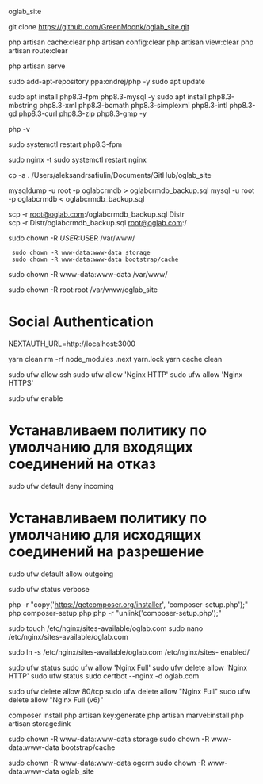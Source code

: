 oglab_site

git clone https://github.com/GreenMoonk/oglab_site.git



php artisan cache:clear
php artisan config:clear
php artisan view:clear
php artisan route:clear

php artisan serve





sudo add-apt-repository ppa:ondrej/php -y
sudo apt update

sudo apt install php8.3-fpm php8.3-mysql -y
sudo apt install php8.3-mbstring php8.3-xml php8.3-bcmath php8.3-simplexml php8.3-intl php8.3-gd php8.3-curl php8.3-zip php8.3-gmp -y

php -v

sudo systemctl restart php8.3-fpm

sudo nginx -t
sudo systemctl restart nginx


cp -a . /Users/aleksandrsafiulin/Documents/GitHub/oglab_site



mysqldump -u root -p oglabcrmdb > oglabcrmdb_backup.sql
mysql -u root -p oglabcrmdb < oglabcrmdb_backup.sql


scp -r root@oglab.com:/oglabcrmdb_backup.sql Distr  
scp -r Distr/oglabcrmdb_backup.sql root@oglab.com:/

sudo chown -R $USER:$USER /var/www/
	

     sudo chown -R www-data:www-data storage
     sudo chown -R www-data:www-data bootstrap/cache

sudo chown -R www-data:www-data /var/www/

sudo chown -R root:root /var/www/oglab_site


# Social Authentication
NEXTAUTH_URL=http://localhost:3000



yarn clean
rm -rf node_modules .next yarn.lock
yarn cache clean




sudo ufw allow ssh
sudo ufw allow 'Nginx HTTP'
sudo ufw allow 'Nginx HTTPS'

sudo ufw enable

# Устанавливаем политику по умолчанию для входящих соединений на отказ
sudo ufw default deny incoming

# Устанавливаем политику по умолчанию для исходящих соединений на разрешение
sudo ufw default allow outgoing

sudo ufw status verbose



php -r "copy('https://getcomposer.org/installer', 'composer-setup.php');"
php composer-setup.php
php -r "unlink('composer-setup.php');"




sudo touch /etc/nginx/sites-available/oglab.com
     sudo nano /etc/nginx/sites-available/oglab.com




sudo ln -s /etc/nginx/sites-available/oglab.com /etc/nginx/sites-
enabled/




sudo ufw status
sudo ufw allow 'Nginx Full'
sudo ufw delete allow 'Nginx HTTP'
sudo ufw status
sudo certbot --nginx -d oglab.com

sudo ufw delete allow 80/tcp
sudo ufw delete allow "Nginx Full"
sudo ufw delete allow "Nginx Full (v6)"


composer install
php artisan key:generate
php artisan marvel:install
php artisan storage:link

sudo chown -R www-data:www-data storage
sudo chown -R www-data:www-data bootstrap/cache

sudo chown -R www-data:www-data ogcrm
sudo chown -R www-data:www-data oglab_site 

